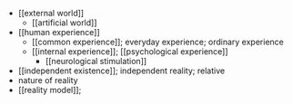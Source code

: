 - [[external world]]
    - [[artificial world]]
- [[human experience]]
    - [[common experience]]; everyday experience; ordinary experience
    - [[internal experience]]; [[psychological experience]]
        - [[neurological stimulation]]
- [[independent existence]]; independent reality; relative
- nature of reality
- [[reality model]];

